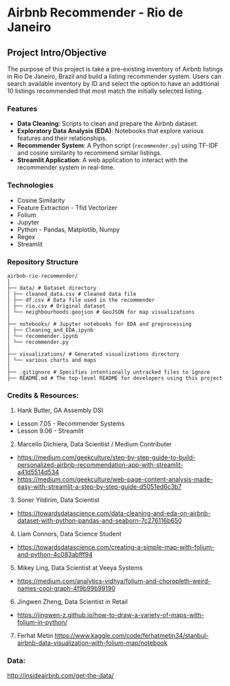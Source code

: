 
# Airbnb Recommender - Rio de Janeiro 

## Project Intro/Objective
The purpose of this project is take a pre-existing inventory of Airbnb listings in Rio De Janeiro, Brazil and build a listing recommender system. Users can search available inventory by ID and select the option to have an additional 10 listings recommended that most match the initially selected listing. 

### Features
- **Data Cleaning**: Scripts to clean and prepare the Airbnb dataset.
- **Exploratory Data Analysis (EDA)**: Notebooks that explore various features and their relationships.
- **Recommender System**: A Python script (`recommender.py`) using TF-IDF and cosine similarity to recommend similar listings.
- **Streamlit Application**: A web application to interact with the recommender system in real-time.

### Technologies
* Cosine Similarity
* Feature Extraction - Tfid Vectorizer
* Folium
* Jupyter 
* Python - Pandas, Matplotlib, Numpy
* Regex
* Streamlit
 

### Repository Structure
```
airbnb-rio-recommender/
│
├── data/ # Dataset directory
│ ├── cleaned_data.csv # Cleaned data file
│ ├── df.csv # Data file used in the recommender
│ ├── rio.csv # Original dataset
│ └── neighbourhoods.geojson # GeoJSON for map visualizations
│
├── notebooks/ # Jupyter notebooks for EDA and preprocessing
│ ├── Cleaning_and_EDA.ipynb
│ └── recommender.ipynb
│ └── recommender.py
│
├── visualizations/ # Generated visualizations directory
│ └── various charts and maps
│
├── .gitignore # Specifies intentionally untracked files to ignore
├── README.md # The top-level README for developers using this project

```

### Credits & Resources:
1. Hank Butler, GA Assembly DSI
* Lesson 7.05 - Recommender Systems
* Lesson 9.06 - Streamlit

2. Marcello Dichiera, Data Scientist / Medium Contributer
* https://medium.com/geekculture/step-by-step-guide-to-build-personalized-airbnb-recommendation-app-with-streamlit-a41d5514d534
* https://medium.com/geekculture/web-page-content-analysis-made-easy-with-streamlit-a-step-by-step-guide-d5051ed6c3b7

3. Soner Yildirim, Data Scientist 
* https://towardsdatascience.com/data-cleaning-and-eda-on-airbnb-dataset-with-python-pandas-and-seaborn-7c276116b650

4. Liam Connors, Data Science Student
* https://towardsdatascience.com/creating-a-simple-map-with-folium-and-python-4c083abfff94

5. Mikey Ling, Data Scientist at Veeya Systems
* https://medium.com/analytics-vidhya/folium-and-choropleth-weird-names-cool-graph-4f9b99b99190

6. Jingwen Zheng, Data Scientist in Retail
* https://jingwen-z.github.io/how-to-draw-a-variety-of-maps-with-folium-in-python/

7. Ferhat Metin
https://www.kaggle.com/code/ferhatmetin34/stanbul-airbnb-data-visualization-with-folium-map/notebook

### Data:
http://insideairbnb.com/get-the-data/





